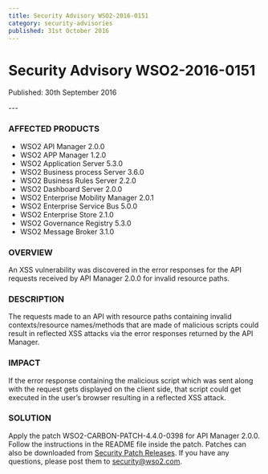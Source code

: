 ```yaml
---
title: Security Advisory WSO2-2016-0151
category: security-advisories
published: 31st October 2016
---
```


# Security Advisory WSO2-2016-0151

<p class="doc-version">Published: 30th September 2016</p>
---

### AFFECTED PRODUCTS
* WSO2 API Manager 2.0.0 
* WSO2 APP Manager 1.2.0 
* WSO2 Application Server 5.3.0 
* WSO2 Business process Server 3.6.0 
* WSO2 Business Rules Server 2.2.0 
* WSO2 Dashboard Server 2.0.0 
* WSO2 Enterprise Mobility Manager 2.0.1
* WSO2 Enterprise Service Bus 5.0.0 
* WSO2 Enterprise Store 2.1.0 
* WSO2 Governance Registry 5.3.0 
* WSO2 Message Broker 3.1.0


### OVERVIEW
An XSS vulnerability was discovered in the error responses for the API requests received by API Manager 2.0.0 for invalid resource paths.


### DESCRIPTION
The requests made to an API with resource paths containing invalid contexts/resource names/methods that are made of malicious scripts could result in reflected XSS attacks via the error responses returned by the API Manager.


### IMPACT
If the error response containing the malicious script which was sent along with the request gets displayed on the client side, that script could get executed in the user’s browser resulting in a reflected XSS attack.


### SOLUTION
Apply the patch WSO2-CARBON-PATCH-4.4.0-0398 for API Manager 2.0.0. Follow the instructions in the README file inside the patch. Patches can also be downloaded from [Security Patch Releases](https://wso2.com/security-patch-releases/). If you have any questions, please post them to <security@wso2.com>.
